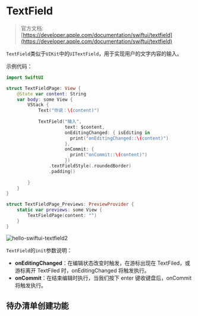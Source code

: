 # TextField

> 官方文档: [https://developer.apple.com/documentation/swiftui/textfield](https://developer.apple.com/documentation/swiftui/textfield)

`TextField`类似于`UIKit`中的`UITextField`，用于实现用户的文字内容的输入。

示例代码：

```swift
import SwiftUI

struct TextFieldPage: View {
    @State var content: String
    var body: some View {
        VStack {
            Text("你说：\(content)")
            
            TextField("输入",
                      text: $content,
                      onEditingChanged: { isEditing in
                        print("onEditingChanged::\(content)")
                      },
                      onCommit: {
                        print("onCommit::\(content)")
                      })
                .textFieldStyle(.roundedBorder)
                .padding()
        
        }
    }
}

struct TextFieldPage_Previews: PreviewProvider {
    static var previews: some View {
        TextFieldPage(content: "")
    }
}
```

![hello-swiftui-textfield2](http://blog.loveli.site/mweb/hello-swiftui-textfield2.gif)


 `TextField`的`init`参数说明：
 
 * **onEditingChanged**：在编辑状态改变时触发，在游标出现在 TextFiled，或游标离开 TextFiled 时，onEditingChanged 将触发执行。
 * **onCommit**：在结束编辑时执行，当我们按下 enter 键收键盘后，onCommit 将触发执行。


## 待办清单创建功能

